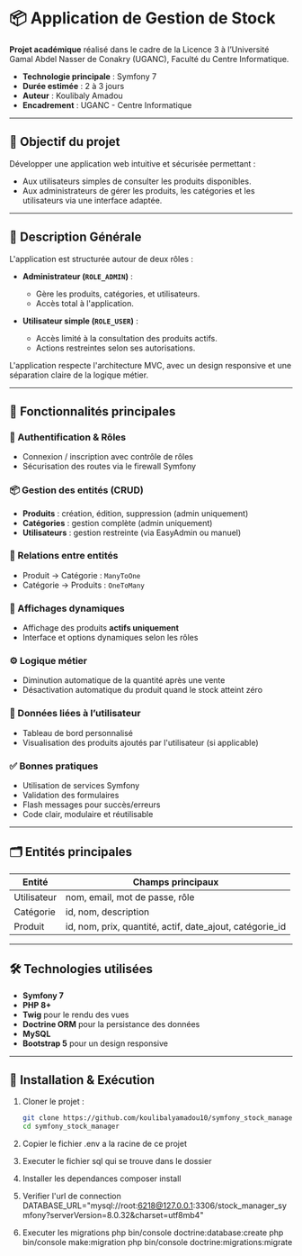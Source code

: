 # 📦 Application de Gestion de Stock

**Projet académique** réalisé dans le cadre de la Licence 3 à l’Université Gamal Abdel Nasser de Conakry (UGANC), Faculté du Centre Informatique.

- **Technologie principale** : Symfony 7
- **Durée estimée** : 2 à 3 jours
- **Auteur** : Koulibaly Amadou
- **Encadrement** : UGANC - Centre Informatique

---

## 🎯 Objectif du projet

Développer une application web intuitive et sécurisée permettant :
- Aux utilisateurs simples de consulter les produits disponibles.
- Aux administrateurs de gérer les produits, les catégories et les utilisateurs via une interface adaptée.

---


## 🧩 Description Générale

L'application est structurée autour de deux rôles :

- **Administrateur (`ROLE_ADMIN`)** :
  - Gère les produits, catégories, et utilisateurs.
  - Accès total à l'application.

- **Utilisateur simple (`ROLE_USER`)** :
  - Accès limité à la consultation des produits actifs.
  - Actions restreintes selon ses autorisations.

L'application respecte l'architecture MVC, avec un design responsive et une séparation claire de la logique métier.

---

## 🚀 Fonctionnalités principales

### 🔐 Authentification & Rôles
- Connexion / inscription avec contrôle de rôles
- Sécurisation des routes via le firewall Symfony

### 📦 Gestion des entités (CRUD)
- **Produits** : création, édition, suppression (admin uniquement)
- **Catégories** : gestion complète (admin uniquement)
- **Utilisateurs** : gestion restreinte (via EasyAdmin ou manuel)

### 🔁 Relations entre entités
- Produit → Catégorie : `ManyToOne`
- Catégorie → Produits : `OneToMany`

### 🎯 Affichages dynamiques
- Affichage des produits **actifs uniquement**
- Interface et options dynamiques selon les rôles

### ⚙️ Logique métier
- Diminution automatique de la quantité après une vente
- Désactivation automatique du produit quand le stock atteint zéro

### 👤 Données liées à l’utilisateur
- Tableau de bord personnalisé
- Visualisation des produits ajoutés par l'utilisateur (si applicable)

### ✅ Bonnes pratiques
- Utilisation de services Symfony
- Validation des formulaires
- Flash messages pour succès/erreurs
- Code clair, modulaire et réutilisable

---

## 🗂️ Entités principales

| Entité      | Champs principaux                                          |
|-------------|------------------------------------------------------------|
| Utilisateur | nom, email, mot de passe, rôle                             |
| Catégorie   | id, nom, description                                       |
| Produit     | id, nom, prix, quantité, actif, date_ajout, catégorie_id   |

---

## 🛠️ Technologies utilisées

- **Symfony 7**
- **PHP 8+**
- **Twig** pour le rendu des vues
- **Doctrine ORM** pour la persistance des données
- **MySQL** 
- **Bootstrap 5** pour un design responsive

---

## 🧪 Installation & Exécution

1. Cloner le projet :

   ```bash
   git clone https://github.com/koulibalyamadou10/symfony_stock_manager
   cd symfony_stock_manager

2. Copier le fichier .env a la racine de ce projet

3. Executer le fichier sql qui se trouve dans le dossier

4. Installer les dependances
composer install

5. Verifier l'url de connection
DATABASE_URL="mysql://root:6218@127.0.0.1:3306/stock_manager_symfony?serverVersion=8.0.32&charset=utf8mb4"

6. Executer les migrations
php bin/console doctrine:database:create
php bin/console make:migration
php bin/console doctrine:migrations:migrate
